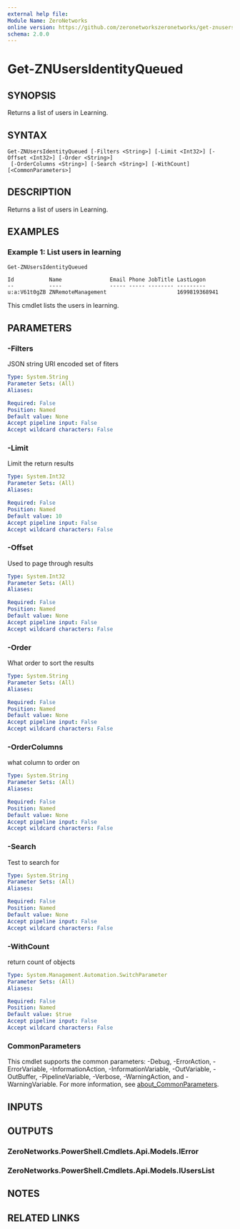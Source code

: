 ```yaml
---
external help file:
Module Name: ZeroNetworks
online version: https://github.com/zeronetworkszeronetworks/get-znusersidentityqueued
schema: 2.0.0
---
```


# Get-ZNUsersIdentityQueued

## SYNOPSIS
Returns a list of users in Learning.

## SYNTAX

```
Get-ZNUsersIdentityQueued [-Filters <String>] [-Limit <Int32>] [-Offset <Int32>] [-Order <String>]
 [-OrderColumns <String>] [-Search <String>] [-WithCount] [<CommonParameters>]
```

## DESCRIPTION
Returns a list of users in Learning.

## EXAMPLES

### Example 1: List users in learning
```powershell
Get-ZNUsersIdentityQueued
```

```output
Id           Name               Email Phone JobTitle LastLogon
--           ----               ----- ----- -------- ---------
u:a:V61t0gZB ZNRemoteManagement                      1699819368941
```

This cmdlet lists the users in learning.

## PARAMETERS

### -Filters
JSON string URI encoded set of fiters

```yaml
Type: System.String
Parameter Sets: (All)
Aliases:

Required: False
Position: Named
Default value: None
Accept pipeline input: False
Accept wildcard characters: False
```

### -Limit
Limit the return results

```yaml
Type: System.Int32
Parameter Sets: (All)
Aliases:

Required: False
Position: Named
Default value: 10
Accept pipeline input: False
Accept wildcard characters: False
```

### -Offset
Used to page through results

```yaml
Type: System.Int32
Parameter Sets: (All)
Aliases:

Required: False
Position: Named
Default value: None
Accept pipeline input: False
Accept wildcard characters: False
```

### -Order
What order to sort the results

```yaml
Type: System.String
Parameter Sets: (All)
Aliases:

Required: False
Position: Named
Default value: None
Accept pipeline input: False
Accept wildcard characters: False
```

### -OrderColumns
what column to order on

```yaml
Type: System.String
Parameter Sets: (All)
Aliases:

Required: False
Position: Named
Default value: None
Accept pipeline input: False
Accept wildcard characters: False
```

### -Search
Test to search for

```yaml
Type: System.String
Parameter Sets: (All)
Aliases:

Required: False
Position: Named
Default value: None
Accept pipeline input: False
Accept wildcard characters: False
```

### -WithCount
return count of objects

```yaml
Type: System.Management.Automation.SwitchParameter
Parameter Sets: (All)
Aliases:

Required: False
Position: Named
Default value: $true
Accept pipeline input: False
Accept wildcard characters: False
```

### CommonParameters
This cmdlet supports the common parameters: -Debug, -ErrorAction, -ErrorVariable, -InformationAction, -InformationVariable, -OutVariable, -OutBuffer, -PipelineVariable, -Verbose, -WarningAction, and -WarningVariable. For more information, see [about_CommonParameters](http://go.microsoft.com/fwlink/?LinkID=113216).

## INPUTS

## OUTPUTS

### ZeroNetworks.PowerShell.Cmdlets.Api.Models.IError

### ZeroNetworks.PowerShell.Cmdlets.Api.Models.IUsersList

## NOTES

## RELATED LINKS


